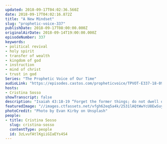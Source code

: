 ```yaml
---
updated: 2018-09-17T04:02:36.560Z
date: 2018-09-17T04:02:16.872Z
title: "A New Mindset"
slug: "prophetic-voice-337"
publishDate: 2018-09-17T08:00:00.000Z
originalAirDate: 2018-09-14T19:00:00.000Z
episodeNumber: 337
keywords:
- political revival
- holy spirit
- transfer of wealth
- kingdom of god
- instruction
- mind of christ
- trust in god
Series: "The Prophetic Voice of Our Time"
audioLink: "https://episodes.castos.com/propheticvoice/TPVOT-E337-18-09-15-16-A-New-Mindset.mp3"
hosts:
- Cristina Sosso
showTranscript: false
description: "Isaiah 43:18-19 “Forget the former things; do not dwell on the past. See, I am doing a new thing! Now it springs up; do you not perceive it? I am making a way in the desert and streams in the wasteland.”\n\nChanges and more changes are coming. There will be major shakeups, major changes that are good for the body of Christ, and you and I don’t want to miss this. As we are witnessing upheavals, changes, and new revelations or truth or plots being uncovered, it is important for us to be mindful that we are in the middle of the great move of God in the history of the church."
featuredImage: "//images.ctfassets.net/vfgh62eq5a4k/2531lAQtWwYcU8EwSuyS8M/1dc75a56880c69201d978eea7375b6ae/evan-kirby-263913-unsplash.jpg"
photoCredit: "Photo by Evan Kirby on Unsplash"
people:
- title: Cristina Sosso
  slug: cristina-sosso
  contentType: people
  id: 3zLvufAtlKgiiGIaEYs4S4
---
```

